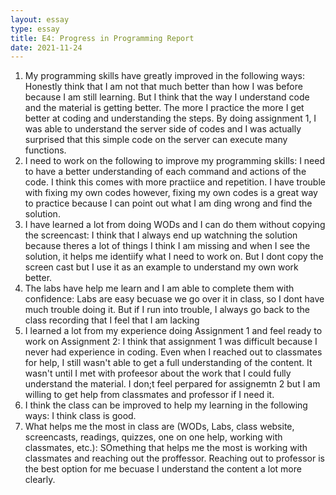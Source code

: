 ```yaml
---
layout: essay
type: essay
title: E4: Progress in Programming Report
date: 2021-11-24
---
```


1. My programming skills have greatly improved in the following ways:
    Honestly think that I am not that much better than how I was before because I am still learning. But I think that the way I understand code and the material is getting better.  The more I practice the more I get better at coding and understanding the steps. By doing assignment 1, I was able to understand the server side of codes and I was actually surprised that this simple code on the server can execute many functions. 
2. I need to work on the following to improve my programming skills:
    I need to have a better understanding of each command and actions of the code. I think this comes with more practiice and repetition. I have trouble with fixing my own codes however, fixing my own codes is a great way to practice because I can point out what I am ding wrong and find the solution. 
3. I have learned a lot from doing WODs and I can do them without copying the screencast:
    I think that I always end up watchning the solution because theres a lot of things I think I am missing and when I see the solution, it helps me identiify what I need to work on. But I dont copy the screen cast but I use it as an example to understand my own work better.
4. The labs have help me learn and I am able to complete them with confidence:
    Labs are easy becuase we go over it in class, so I dont have much trouble doing it. But if I run into trouble, I always go back to the class recording that I feel that I am lacking 
5. I learned a lot from my experience doing Assignment 1 and feel ready to work on Assignment 2:
    I think that assignment 1 was difficult because I never had experience in coding. Even when I reached out to classmates for help, I still wasn't able to get a full understanding of the content. It wasn't until I met with profeesor about the work that I could fully understand the material. I don;t feel perpared for assignemtn 2 but I am willing to get help from classmates and professor if I need it. 
6. I think the class can be improved to help my learning in the following ways:
    I think class is good. 
7. What helps me the most in class are (WODs, Labs, class website, screencasts, readings, quizzes, one on one help, working with classmates, etc.):
    SOmething that helps me the most is working with classmates and reaching out the proffessor. Reaching out to professor is the best option for me becuase I understand the content a lot more clearly.
